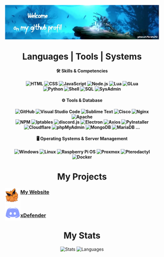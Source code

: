 <img align="center" width="1000" src="https://github.com/Kurama250/Kurama250/blob/main/img/ori.jpg">
<h1 align="center">Languages | Tools | Systems</h1>

<h4 align="center">🛠️ Skills & Competencies</h4>
<h4 align="center">
    <img src="https://img.shields.io/badge/HTML-E34F26?style=flat-square&logo=html5&logoColor=white" alt="HTML">
    <img src="https://img.shields.io/badge/CSS-1572B6?style=flat-square&logo=css3&logoColor=white" alt="CSS">
    <img src="https://img.shields.io/badge/JavaScript-F7DF1E?style=flat-square&logo=javascript&logoColor=black" alt="JavaScript">
    <img src="https://img.shields.io/badge/Node.js-339933?style=flat-square&logo=nodedotjs&logoColor=white" alt="Node.js">
    <img src="https://img.shields.io/badge/Lua-007ACC?style=flat-square&logo=lua&logoColor=white" alt="Lua">
    <img src="https://img.shields.io/badge/GLua-AEAE00?style=flat-square&logo=lua&logoColor=white" alt="GLua"><br>
    <img src="https://img.shields.io/badge/Python-3776AB?style=flat-square&logo=python&logoColor=white" alt="Python">
    <img src="https://img.shields.io/badge/Shell-4EAA25?style=flat-square&logo=gnu-bash&logoColor=white" alt="Shell">
    <img src="https://img.shields.io/badge/SQL-4479A1?style=flat-square&logo=sqlite&logoColor=white" alt="SQL">
    <img src="https://img.shields.io/badge/SysAdmin-000000?style=flat-square&logo=linux&logoColor=white" alt="SysAdmin">
</h4>

<h4 align="center">⚙️ Tools & Database</h4>
<h4 align="center">
    <img src="https://img.shields.io/badge/GitHub-181717?style=flat-square&logo=github&logoColor=white" alt="GitHub">
    <img src="https://img.shields.io/badge/Visual%20Studio%20Code-007ACC?style=flat-square&logo=visual-studio-code&logoColor=white" alt="Visual Studio Code">
    <img src="https://img.shields.io/badge/Sublime%20Text-FF9800?style=flat-square&logo=sublime-text&logoColor=white" alt="Sublime Text"> 
    <img src="https://img.shields.io/badge/Cisco-1BA0D7?style=flat-square&logo=cisco&logoColor=white" alt="Cisco">
    <img src="https://img.shields.io/badge/Nginx-269539?style=flat-square&logo=nginx&logoColor=white" alt="Nginx">
    <img src="https://img.shields.io/badge/Apache-D22128?style=flat-square&logo=apache&logoColor=white" alt="Apache"><br>
    <img src="https://img.shields.io/badge/npm-CB3837?style=flat-square&logo=npm&logoColor=white" alt="NPM">
    <img src="https://img.shields.io/badge/Iptables-4A4A4A?style=flat-square&logo=linux&logoColor=white" alt="Iptables">
    <img src="https://img.shields.io/badge/discord.js-738ADB?style=flat-square&logo=discord&logoColor=white" alt="discord.js">
    <img src="https://img.shields.io/badge/Electron-47848F?style=flat-square&logo=electron&logoColor=white" alt="Electron">
    <img src="https://img.shields.io/badge/Axios-5A29E4?style=flat-square&logo=axios&logoColor=white" alt="Axios">
    <img src="https://img.shields.io/badge/PyInstaller-3776AB?style=flat-square&logo=python&logoColor=white" alt="PyInstaller"><br>
    <img src="https://img.shields.io/badge/Cloudflare-F38020?style=flat-square&logo=Cloudflare&logoColor=white" alt="Cloudflare">
    <img src="https://img.shields.io/badge/phpMyAdmin-6C78AF?style=flat-square&logo=phpmyadmin&logoColor=white" alt="phpMyAdmin">
    <img src="https://img.shields.io/badge/MongoDB-47A248?style=flat-square&logo=mongodb&logoColor=white" alt="MongoDB">
    <img src="https://img.shields.io/badge/MariaDB-003545?style=flat-square&logo=mariadb&logoColor=white" alt="MariaDB"> ...
</h4>

<h4 align="center">🖥️ Operating Systems & Server Management</h4>
<h4 align="center">
    <img src="https://img.shields.io/badge/Windows-0078D6?style=flat-square&logo=windows&logoColor=white" alt="Windows">
    <img src="https://img.shields.io/badge/Linux-000000?style=flat-square&logo=linux&logoColor=yellow" alt="Linux">
    <img src="https://img.shields.io/badge/Raspberry%20Pi%20OS-A22846?style=flat-square&logo=raspberrypi&logoColor=white" alt="Raspberry Pi OS">
    <img src="https://img.shields.io/badge/Proxmox-E57000?style=flat-square&logo=proxmox&logoColor=white" alt="Proxmox">
    <img src="https://img.shields.io/badge/Pterodactyl-181b29?style=flat-square&logo=pterodactyl&logoColor=white" alt="Pterodactyl">
    <img src="https://img.shields.io/badge/Docker-2496ED?style=flat-square&logo=docker&logoColor=white" alt="Docker">
</h4>

<h1 align="center">My Projects</h1>
  <img width="50" align="left" src="https://github.com/Kurama250/Kurama250/blob/main/img/kurama.jpg">
    <h3><a href="https://kurama.info">My Website</a></h3><br>
  <img width="50" align="left" src="https://github.com/Kurama250/Kurama250/blob/main/img/discord.png">
    <h3><a href="https://xdefender.fr">xDefender</a></h3>

<h1 align="center">My Stats</h1>
<p align="center">
    <img height="180em" src="https://github-readme-stats.vercel.app/api?username=Kurama250&theme=radical" alt="Stats">
    <img height="180em" src="https://github-readme-stats-eight-theta.vercel.app/api/top-langs/?username=Kurama250&layout=compact&langs_count=8&theme=radical" alt="Languages">
</p>
